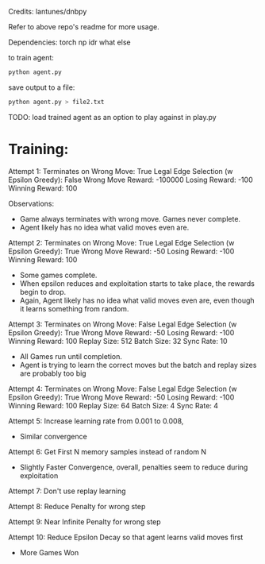 Credits: lantunes/dnbpy

Refer to above repo's readme for more usage.

Dependencies:
torch
np
idr what else

to train agent:
```sh
python agent.py
```

save output to a file:
```sh
python agent.py > file2.txt
```

TODO:
load trained agent as an option to play against in play.py

# Training:

Attempt 1:
Terminates on Wrong Move: True
Legal Edge Selection (w Epsilon Greedy): False
Wrong Move Reward: -100000
Losing Reward: -100
Winning Reward: 100

Observations:
- Game always terminates with wrong move. Games never complete.
- Agent likely has no idea what valid moves even are.

Attempt 2:
Terminates on Wrong Move: True
Legal Edge Selection (w Epsilon Greedy): True
Wrong Move Reward: -50
Losing Reward: -100
Winning Reward: 100

+ Some games complete.
+ When epsilon reduces and exploitation starts to take place, the rewards begin to drop.
+ Again, Agent likely has no idea what valid moves even are, even though it learns something from random.

Attempt 3:
Terminates on Wrong Move: False
Legal Edge Selection (w Epsilon Greedy): True
Wrong Move Reward: -50
Losing Reward: -100
Winning Reward: 100
Replay Size: 512
Batch Size: 32
Sync Rate: 10

+ All Games run until completion.
+ Agent is trying to learn the correct moves but the batch and replay sizes are probably too big

Attempt 4:
Terminates on Wrong Move: False
Legal Edge Selection (w Epsilon Greedy): True
Wrong Move Reward: -50
Losing Reward: -100
Winning Reward: 100
Replay Size: 64
Batch Size: 4
Sync Rate: 4

Attempt 5:
Increase learning rate from 0.001 to 0.008,

- Similar convergence

Attempt 6:
Get First N memory samples instead of random N

+ Slightly Faster Convergence, overall, penalties seem to reduce during exploitation

Attempt 7:
Don't use replay learning

Attempt 8:
Reduce Penalty for wrong step

Attempt 9:
Near Infinite Penalty for wrong step

Attempt 10:
Reduce Epsilon Decay so that agent learns valid moves first

+ More Games Won
